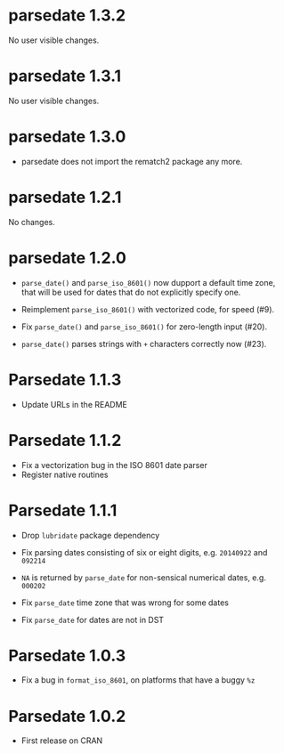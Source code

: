 # parsedate 1.3.2

No user visible changes.

# parsedate 1.3.1

No user visible changes.

# parsedate 1.3.0

* parsedate does not import the rematch2 package any more.

# parsedate 1.2.1

No changes.

# parsedate 1.2.0

* `parse_date()` and `parse_iso_8601()` now dupport a default time zone,
  that will be used for dates that do not explicitly specify one.

* Reimplement `parse_iso_8601()` with vectorized code, for speed (#9).

* Fix `parse_date()` and `parse_iso_8601()` for zero-length input (#20).

* `parse_date()` parses strings with `+` characters correctly now (#23).

# Parsedate 1.1.3

* Update URLs in the README

# Parsedate 1.1.2

* Fix a vectorization bug in the ISO 8601 date parser
* Register native routines

# Parsedate 1.1.1

* Drop `lubridate` package dependency

* Fix parsing dates consisting of six or eight digits, e.g. `20140922` and `092214`

* `NA` is returned by `parse_date` for non-sensical numerical dates, e.g. `000202`

* Fix `parse_date` time zone that was wrong for some dates

* Fix `parse_date` for dates are not in DST

# Parsedate 1.0.3

* Fix a bug in `format_iso_8601`, on platforms that have a buggy `%z`

# Parsedate 1.0.2

* First release on CRAN
